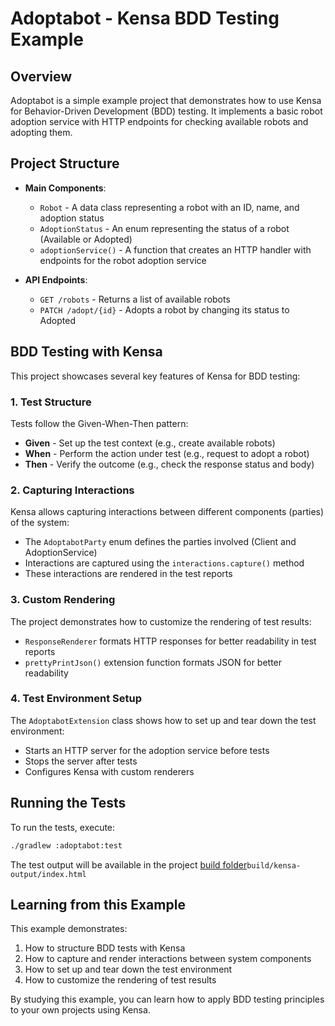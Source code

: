 # Adoptabot - Kensa BDD Testing Example

## Overview

Adoptabot is a simple example project that demonstrates how to use Kensa for Behavior-Driven Development (BDD) testing. It implements a basic robot adoption service with HTTP endpoints for checking available robots and adopting them.

## Project Structure

- **Main Components**:
  - `Robot` - A data class representing a robot with an ID, name, and adoption status
  - `AdoptionStatus` - An enum representing the status of a robot (Available or Adopted)
  - `adoptionService()` - A function that creates an HTTP handler with endpoints for the robot adoption service

- **API Endpoints**:
  - `GET /robots` - Returns a list of available robots
  - `PATCH /adopt/{id}` - Adopts a robot by changing its status to Adopted

## BDD Testing with Kensa

This project showcases several key features of Kensa for BDD testing:

### 1. Test Structure

Tests follow the Given-When-Then pattern:
- **Given** - Set up the test context (e.g., create available robots)
- **When** - Perform the action under test (e.g., request to adopt a robot)
- **Then** - Verify the outcome (e.g., check the response status and body)

### 2. Capturing Interactions

Kensa allows capturing interactions between different components (parties) of the system:
- The `AdoptabotParty` enum defines the parties involved (Client and AdoptionService)
- Interactions are captured using the `interactions.capture()` method
- These interactions are rendered in the test reports

### 3. Custom Rendering

The project demonstrates how to customize the rendering of test results:
- `ResponseRenderer` formats HTTP responses for better readability in test reports
- `prettyPrintJson()` extension function formats JSON for better readability

### 4. Test Environment Setup

The `AdoptabotExtension` class shows how to set up and tear down the test environment:
- Starts an HTTP server for the adoption service before tests
- Stops the server after tests
- Configures Kensa with custom renderers

## Running the Tests

To run the tests, execute:

```bash
./gradlew :adoptabot:test
```
The test output will be available in the project [build folder](build/kensa-output/index.html)`build/kensa-output/index.html`


## Learning from this Example

This example demonstrates:
1. How to structure BDD tests with Kensa
2. How to capture and render interactions between system components
3. How to set up and tear down the test environment
4. How to customize the rendering of test results

By studying this example, you can learn how to apply BDD testing principles to your own projects using Kensa.